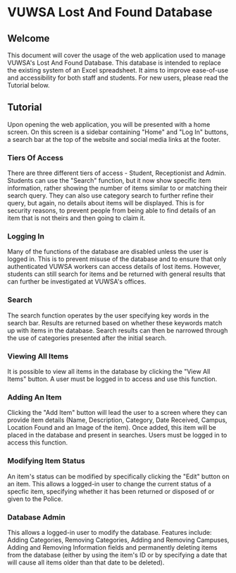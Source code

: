 # **VUWSA Lost And Found Database**

## **Welcome**

This document will cover the usage of the web application used to manage VUWSA's Lost And Found Database. This database is intended to replace the existing system of an Excel spreadsheet. It aims to improve ease-of-use and accessibility for both staff and students. For new users, please read the Tutorial below.

## **Tutorial**

Upon opening the web application, you will be presented with a home screen. On this screen is a sidebar containing "Home" and "Log In" buttons, a search bar at the top of the website and social media links at the footer.  

### **Tiers Of Access**

There are three different tiers of access - Student, Receptionist and Admin. Students can use the "Search" function, but it now show specific item information, rather showing the number of items similar to or matching their search query. They can also use category search to further refine their query, but again, no details about items will be displayed. This is for security reasons, to prevent people from being able to find details of an item that is not theirs and then going to claim it.

### **Logging In**

Many of the functions of the database are disabled unless the user is logged in. This is to prevent misuse of the database and to ensure that only authenticated VUWSA workers can access details of lost items. However, students can still search for items and be returned with general results that can further be investigated at VUWSA's offices.

### **Search**

The search function operates by the user specifying key words in the search bar. Results are returned based on whether these keywords match up with items in the database. Search results can then be narrowed through the use of categories presented after the initial search.

### **Viewing All Items**

It is possible to view all items in the database by clicking the "View All Items" button. A user must be logged in to access and use this function.

### **Adding An Item**

Clicking the "Add Item" button will lead the user to a screen where they can provide item details (Name, Description, Category, Date Received, Campus, Location Found and an Image of the item). Once added, this item will be placed in the database and present in searches. Users must be logged in to access this function.

### **Modifying Item Status**

An item's status can be modified by specifically clicking the "Edit" button on an item. This allows a logged-in user to change the current status of a specfic item, specifying whether it has been returned or disposed of or given to the Police.

### **Database Admin**

This allows a logged-in user to modify the database. Features include: Adding Categories, Removing Categories, Adding and Removing Campuses, Adding and Removing Information fields and permanently deleting items from the database (either by using the item's ID or by specifying a date that will cause all items older than that date to be deleted).